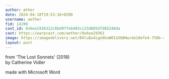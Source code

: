 ```yaml
---
author: æther
date: 2024-04-18T19:53:16+0200
username: aether
fid: 14199
cast_id: 0x6ea1936312c6bd97feb403cc23d885dfd85246da
cast: https://warpcast.com/aether/0x6ea19363
image: https://imagedelivery.net/BXluQx4ige9GuW0Ia56BHw/eb10efe4-750b-4844-9bc3-22f3cadbea00/original
layout: post
---
```

from 'The Lost Sonnets' (2018)  
by Catherine Vidler  
  
made with Microsoft Word  

<img src='https://imagedelivery.net/BXluQx4ige9GuW0Ia56BHw/eb10efe4-750b-4844-9bc3-22f3cadbea00/original' alt='' referrerpolicy='no-referrer'/>
<img src='https://imagedelivery.net/BXluQx4ige9GuW0Ia56BHw/a637870b-da92-4fd3-d8f1-c0bffac3a200/original' alt='' referrerpolicy='no-referrer'/>